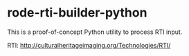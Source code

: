 rode-rti-builder-python
=======================

This is a proof-of-concept Python utility to process RTI input.

RTI: http://culturalheritageimaging.org/Technologies/RTI/
